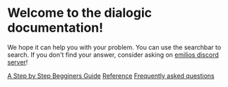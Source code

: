 # Welcome to the dialogic documentation!

We hope it can help you with your problem. You can use the searchbar to search.
If you don't find your answer, consider asking on [emilios discord server](https://discord.gg/v4zhZNh)!

[A Step by Step Begginers Guide](./Tutorials/BeginnersGuideStepByStep.md)
[Reference](./Reference)
[Frequently asked questions](./FAQ)

